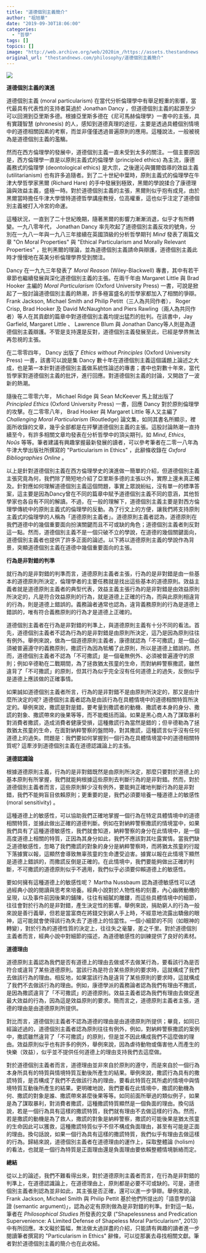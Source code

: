 ```yaml
---
title: "道德個別主義簡介"
author: "祖旭華"
date: "2019-09-30T18:06:00"
categories:
  - "哲學"
tags: []
topics: []
image: "http://web.archive.org/web/2020im_/https://assets.thestandnews.com/media/photos/aristole_BbWzD.png"
original_url: "thestandnews.com/philosophy/道德個別主義簡介"
---
```

![](http://web.archive.org/web/2020im_/https://assets.thestandnews.com/media/photos/aristole_BbWzD.png)

**道德個別主義的演進**

道德個別主義 (moral particularism) 在當代分析倫理學中有舉足輕重的影響，當代最具有代表性的支持者莫過於 Jonathan Dancy ，但道德個別主義的起源至少可以回溯到亞里斯多德。根據亞里斯多德在《尼可馬赫倫理學》一書中的主張，具有實踐智慧 (phronesis) 的人，感知到道德真理的途徑，主要是透過具體個別情境中的道德相關因素的考察，而並非僅僅透過普遍原則的應用。這種說法，一般被視為是道德個別主義的濫觴。

然而在西方倫理學的發展中，道德個別主義一直未受到太多的關注。一個主要原因是，西方倫理學一直是以原則主義式的倫理學 (principled ethics) 為主流，康德義務式的倫理學 (deontological ethics) 是大宗，之後邊沁與彌爾倡導的效益主義 (utilitarianism) 也有許多追隨者。到了二十世紀中葉時，原則主義式的倫理學在牛津大學哲學家黑爾 (Richard Hare) 的手中發展到極致，黑爾的學說揉合了康德理論與效益主義，盛極一時。對於道德個別主義的主張，黑爾則似乎抱有成見，由於黑爾當時擔任牛津大學懷特道德哲學講座教授，位高權重，這也似乎注定了道德個別主義被打入冷宮的命運。

這種狀況，一直到了二十世紀晚期，隨著黑爾的影響力漸漸消退，似乎才有所轉變。一九八零年代， Jonathan Dancy 率先吹起了道德個別主義反攻的號角，分別在一九八一年與一九八三年接續在英國頂級的分析哲學期刊 _Mind_ 發表了兩篇文章 "On Moral Properties" 與 "Ethical Particularism and Morally Relevant Properties" ，批判黑爾的理論，並為道德個別主義請命與辯護，道德個別主義此時才慢慢地在英美分析倫理學界受到關注。

Dancy 在一九九三年發表了 _Moral Reason_ (Wiley-Blackwell) 專書，其中有若干章節也繼續發展與深化道德個別主義的主張。在兩千年由 Margaret Little 與 Brad Hooker 主編的 _Moral Particularism_ (Oxford University Press) 一書，可說是掀起了一股討論道德個別主義的熱潮，許多極富盛名的哲學家都加入了相關的爭辯。 Frank Jackson, Michael Smith and Philip Petitt（三人為共同作者）， Roger Crisp, Brad Hooker 及 David McNaughton and Piers Rawling（兩人為共同作者）等人在其貢獻的篇章中對道德個別主義均提出猛烈的批判。在該書中，Jay Garfield, Margaret Little 、 Lawrence Blum 與 Jonathan Dancy等人則是為道德個別主義辯護。不管是支持還是反對，道德個別主義發展至此，已經是學界無法再忽視的主張。

在二零零四年， Dancy 出版了 _Ethics without Principles_ (Oxford University Press) 一書，該書可以說是集 Dancy 數十年在道德個別主義這個議題上論述之大成，也是第一本針對道德個別主義做系統性論述的專書；書中也對數十年來，當代哲學家對道德個別主義的批評，進行回應。對道德個別主義的討論，又開啟了一波新的熱潮。

隨後在二零零六年， Michael Ridge 與 Sean McKeever 馬上就出版了 _Principled Ethics_ (Oxford University Press) 一書，回應 Dancy 對於原則倫理學的攻擊。在二零零八年， Brad Hooker 與 Margaret Little 等人又主編了 _Challenging Moral Particularism_ (Routledge) 論文集，如同其書名所顯示，裡面所收錄的文章，幾乎全部都是在抨擊道德個別主義的主張。這股討論熱潮一直持續至今，有許多相關文章均發表在分析哲學中的頂尖期刊，如 _Mind_, _Ethics_, _Noûs_ 等等。筆者建議有興趣掌握最新發展的讀者，可以參考筆者在二零一八年為牛津大學出版社所撰寫的 "Particularism in Ethics" ，此辭條收錄在 _Oxford Bibliographies Online_ 。

以上是針對道德個別主義在西方倫理學史的演進做一簡單的介紹，但道德個別主義主張究竟為何，我們除了簡短地介紹了亞里斯多德的主張以外，實際上還未真正觸及。針對應如何理解道德個別主義這個問題，事實上眾說紛紜，沒有單一的標準答案，這主要是因為Dancy曾在不同的篇章中賦予道德個別主義不同的意涵，其他哲學家也各自有不同的解讀。不過，在一般的理解下，道德個別主義主要是對西方倫理學傳統中的原則主義式的倫理學的反動。為了行文上的方便，讓我們將支持原則主義式的倫理學的人稱為「道德原則主義者」。道德原則主義者認為，道德原則在我們道德中的幾個重要面向扮演關鍵而且不可或缺的角色；道德個別主義者則反對這一點。然而，道德個別主義不是一個只破不立的學說，在道德的幾個關鍵面向，道德個別主義者也提供了許多正面的論述。以下將以道德原則主義的學說作為背景，突顯道德個別主義在道德中幾個重要面向的主張。

**行為是非對錯的判準**

就行為的是非對錯的判準而言，道德原則主義者主張，行為的是非對錯是由一些基本的道德原則所決定，倫理學者的主要任務就是找出這些基本的道德原則。效益主義者就是道德原則主義者的典型代表，效益主義主張行為的是非對錯是由效益原則所決定的，凡是符合效益原則的行為，就是道德上正確的行為，而與此原則相違背的行為，則是道德上錯誤的。義務論者通常也認為，違背義務原則的行為是道德上錯誤的，唯有符合義務原則的行為才是道德上正確的。

道德個別主義者在行為是非對錯的判準上，與道德原則主義有十分不同的看法。首先，道德個別主義者不認為行為的是非對錯是由原則所決定，這乃是因為原則往往有例外。舉例來說，做為一個道德原則主義者，康德就認為「不可撒謊」是一個必須被普遍遵守的義務原則，撒謊行為因為牴觸了此原則，所以是道德上錯誤的。然而，道德個別主義者不認為「不可撒謊」是一個毫無例外、必須被普遍遵守的原則；例如辛德勒在二戰期間，為了拯救猶太孩童的生命，而對納粹警察撒謊，雖然違背了「不可撒謊」的原則，但其行為似乎完全沒有任何道德上的過失，反倒似乎是道德上應該做的正確事情。

如果誠如道德個別主義者所言，行為的是非對錯不是由原則所決定的，那又是由什麼所決定的呢? 道德個別主義者認為是由該行為在具體情境中的道德相關特質所決定的。舉例來說，撒謊是對是錯，要考量到撒謊者的動機、撒謊者本身的身分、撒謊的對象、撒謊帶來的後果等等，而不能概括而論。如果是黑心商人為了謀取暴利對消費者撒謊，造成消費者健康受損，這種撒謊行為當然是錯的；但辛德勒為了拯救猶太孩童的生命，在面對納粹警察的盤問時，對其撒謊，這種謊言似乎沒有任何道德上的過失。問題是：我們要如何掌握到一個行為在具體情境當中的道德相關特質呢? 這牽涉到道德個別主義在道德認識論上的主張。

**道德認識論**

根據道德原則主義，行為的是非對錯既然是由原則所決定，那麼只要對於道德上的基本原則有所掌握，我們就能夠根據這些原則去判斷行為的是非對錯。然而，對於道德個別主義者而言，這些原則鮮少沒有例外，要能夠正確地判斷行為的是非對錯，我們不能夠盲目依賴原則；更重要的是，我們必須要培養一種道德上的敏感性 (moral sensitivity) 。

這種道德上的敏感性，可以協助我們正確地掌握一個行為在特定具體情境中的道德相關特質，並據此做出正確的道德判斷。例如在對納粹警察撒謊的情境當中，如果我們具有了這種道德敏感性，我們就會知道，納粹警察的身分在此情境中，是一個高度道德上相關的特質，正因為其身分如此，我們不應該對其吐露實情。當我們缺乏道德敏感性，忽略了我們撒謊的對象的身分是納粹警察時，而將猶太孩童的行蹤下落據實以報，這顯然會導致無辜孩童的生命遭受迫害。據實以報在此情境下顯然是道德上錯誤的，而撒謊反倒是正確的。在此情境中，我們要能夠做出正確的判斷，不可撒謊的道德原則似乎不適用，我們似乎必須要仰賴道德上的敏感性。

要如何擁有這種道德上的敏感性呢？ Martha Nussbaum 認為道德敏感性可以透過經典小說的閱讀與思考來培養。經典小說對於人物性格的刻畫，內心幽微動機的呈現，以及事件前因後果的鋪陳，往往有細膩的雕鏤，而這些具體情境中的細節，往往會對於行為的是非對錯，產生決定性的影響。舉例來說，捐助窮人的行為一般來說是善行義舉，但若是當富商在將錢交到窮人手上時，不經意地流露出驕傲的眼神，這可能就會使得該行為失去了道德上的恰當性。一個小細節的不同（如眼神的轉變），對於行為的道德性質的決定上，往往失之毫釐，差之千里。對於道德個別主義者而言，經典小說中對細節的描述，為道德敏感性的訓練提供了良好的素材。

**道德理由**

道德原則主義認為我們是否有道德上的理由去做或不去做某行為，要看該行為是否符合或違背了某些道德原則。當該行為是符合某些原則的要求時，這就構成了我們去做該行為的理由。相反地，如果當該行為是違背了某些原則的要求時，這就構成了我們不去做該行為的理由。例如，康德學派的義務論者認為我們有理由不撒謊，是因為撒謊違背了「不可撒謊」的道德原則。效益主義者認為我們有理由去做促進最大效益的行為，因為這是效益原則的要求。簡而言之，道德原則主義者主張，道德的理由是由道德原則所提供。

對比而言，道德個別主義者不認為道德的理由是由道德原則所提供；畢竟，如同已經論述過的，道德個別主義者認為原則往往有例外，例如，對納粹警察撒謊的案例中，撒謊雖然違背了「不可撒謊」的原則，但是並不因此構成我們不這麼做的理由。效益原則似乎也有許多的例外，舉例來說，因為虐待動物或傷害他人而產生的快樂（效益），似乎並不提供任何道德上的理由支持我們去這麼做。

對於道德個別主義者而言，道德理由並非來自於原則的遵守，而是來自於一個行為本身所具有的特質與情境特質互動後所產生的結果。舉例來說，撒謊行為具有的撒謊特質，是否構成了我們不去做該行為的理由，要看此特質在其所處的情境中與情境特質互動後所產生的結果。更明確地說，我們要看在此情境中，撒謊的動機為何、撒謊的對象是誰、撒謊帶來甚麼後果等等。如同前面所舉過的類似例子，如果是為了謀取暴利，對消費者撒謊，這種撒謊特質顯然是一個負面的理由。換句話說，若是一個行為具有這樣的撒謊特質，我們就有理由不去做這樣的行為。然而，若是撒謊的動機是為了救人，撒謊的對象是納粹警察，撒謊的可能後果是猶太孩童的生命因此可以獲救，這種撒謊特質似乎不但不構成負面理由，甚至有可能是正面的理由。換句話說，如果一個行為具有這樣的撒謊特質，我們似乎有理由去做這樣的行為。歸結來說，道德個別主義者在道德理由的運作上，採取整體論 (holism) 的看法，也就是一個行為特質是正面理由還是負面理由要依賴整體情境脈絡而定。

**總結**

從以上的論述，我們不難看得出來，對於道德原則主義者而言，在行為是非對錯的判準上，在道德認識論上，在道德理由上，原則都是必要不可或缺的。可是，道德個別主義者則認為並非如此，其主張是否正確，還可以進一步爭辯。舉例來說， Frank Jackson, Michael Smith 與 Philip Pettit 基於他們所提出的「語意學的論證 (semantic argument)」，認為必定有原則做為是非對錯的判準。針對這一點，筆者在 _Philosophical Studies_ 所發表的文章 ("Shapelessness and Predication Supervenience: A Limited Defense of Shapeless Moral Particularism", 2013) 中有所回應。本文礙於篇幅，無法做太過詳盡的介紹，只能請有興趣的讀者進一步閱讀筆者撰寫的 "Particularism in Ethics" 辭條，可以從那裏去尋找相關文獻。筆者對於道德個別主義的簡介也在此收結。